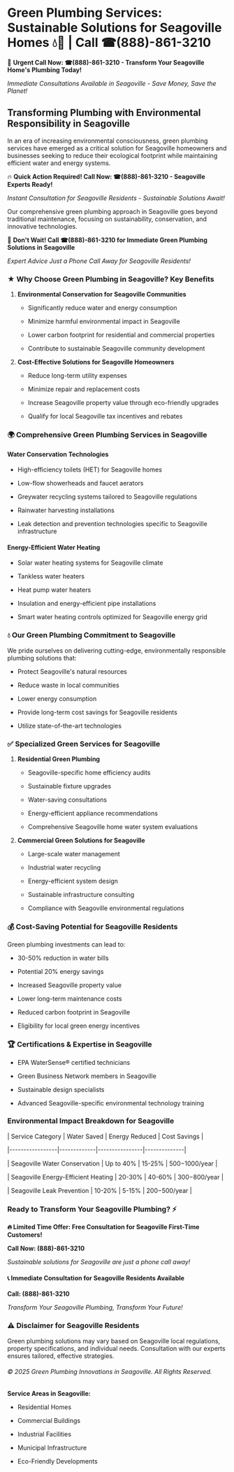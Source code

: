 # Green Plumbing Services: Sustainable Solutions for Seagoville Homes 💧🌿 | Call ☎(888)-861-3210

🚨 **Urgent Call Now: ☎(888)-861-3210 - Transform Your Seagoville Home's Plumbing Today!**
*Immediate Consultations Available in Seagoville - Save Money, Save the Planet!*

## Transforming Plumbing with Environmental Responsibility in Seagoville

In an era of increasing environmental consciousness, green plumbing services have emerged as a critical solution for Seagoville homeowners and businesses seeking to reduce their ecological footprint while maintaining efficient water and energy systems. 

🔥 **Quick Action Required! Call Now: ☎(888)-861-3210 - Seagoville Experts Ready!**
*Instant Consultation for Seagoville Residents - Sustainable Solutions Await!*

Our comprehensive green plumbing approach in Seagoville goes beyond traditional maintenance, focusing on sustainability, conservation, and innovative technologies.

🚨 **Don't Wait! Call ☎(888)-861-3210 for Immediate Green Plumbing Solutions in Seagoville**
*Expert Advice Just a Phone Call Away for Seagoville Residents!*

### ★ Why Choose Green Plumbing in Seagoville? Key Benefits

1. **Environmental Conservation for Seagoville Communities** 
   - Significantly reduce water and energy consumption
   - Minimize harmful environmental impact in Seagoville
   - Lower carbon footprint for residential and commercial properties
   - Contribute to sustainable Seagoville community development

2. **Cost-Effective Solutions for Seagoville Homeowners** 
   - Reduce long-term utility expenses
   - Minimize repair and replacement costs
   - Increase Seagoville property value through eco-friendly upgrades
   - Qualify for local Seagoville tax incentives and rebates

### 🌍 Comprehensive Green Plumbing Services in Seagoville

#### Water Conservation Technologies
- High-efficiency toilets (HET) for Seagoville homes
- Low-flow showerheads and faucet aerators
- Greywater recycling systems tailored to Seagoville regulations
- Rainwater harvesting installations
- Leak detection and prevention technologies specific to Seagoville infrastructure

#### Energy-Efficient Water Heating
- Solar water heating systems for Seagoville climate
- Tankless water heaters
- Heat pump water heaters
- Insulation and energy-efficient pipe installations
- Smart water heating controls optimized for Seagoville energy grid

### 💧 Our Green Plumbing Commitment to Seagoville

We pride ourselves on delivering cutting-edge, environmentally responsible plumbing solutions that:
- Protect Seagoville's natural resources
- Reduce waste in local communities
- Lower energy consumption
- Provide long-term cost savings for Seagoville residents
- Utilize state-of-the-art technologies

### ✅ Specialized Green Services for Seagoville

1. **Residential Green Plumbing**
   - Seagoville-specific home efficiency audits
   - Sustainable fixture upgrades
   - Water-saving consultations
   - Energy-efficient appliance recommendations
   - Comprehensive Seagoville home water system evaluations

2. **Commercial Green Solutions for Seagoville**
   - Large-scale water management
   - Industrial water recycling
   - Energy-efficient system design
   - Sustainable infrastructure consulting
   - Compliance with Seagoville environmental regulations

### 💰 Cost-Saving Potential for Seagoville Residents

Green plumbing investments can lead to:
- 30-50% reduction in water bills
- Potential 20% energy savings
- Increased Seagoville property value
- Lower long-term maintenance costs
- Reduced carbon footprint in Seagoville
- Eligibility for local green energy incentives

### 🏆 Certifications & Expertise in Seagoville

- EPA WaterSense® certified technicians
- Green Business Network members in Seagoville
- Sustainable design specialists
- Advanced Seagoville-specific environmental technology training

### Environmental Impact Breakdown for Seagoville

| Service Category | Water Saved | Energy Reduced | Cost Savings |
|-----------------|-------------|----------------|--------------|
| Seagoville Water Conservation | Up to 40% | 15-25% | $500-$1000/year |
| Seagoville Energy-Efficient Heating | 20-30% | 40-60% | $300-$800/year |
| Seagoville Leak Prevention | 10-20% | 5-15% | $200-$500/year |

### Ready to Transform Your Seagoville Plumbing? ⚡

**🔥 Limited Time Offer: Free Consultation for Seagoville First-Time Customers!**

**Call Now: (888)-861-3210**
*Sustainable solutions for Seagoville are just a phone call away!*

#### 📞 Immediate Consultation for Seagoville Residents Available

**Call: (888)-861-3210**
*Transform Your Seagoville Plumbing, Transform Your Future!*

### ⚠️ Disclaimer for Seagoville Residents

Green plumbing solutions may vary based on Seagoville local regulations, property specifications, and individual needs. Consultation with our experts ensures tailored, effective strategies.

###### © 2025 Green Plumbing Innovations in Seagoville. All Rights Reserved.

**Service Areas in Seagoville:** 
- Residential Homes
- Commercial Buildings
- Industrial Facilities
- Municipal Infrastructure
- Eco-Friendly Developments